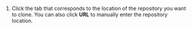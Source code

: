 1. Click the tab that corresponds to the location of the repository you want to clone. You can also click **URL** to manually enter the repository location.
